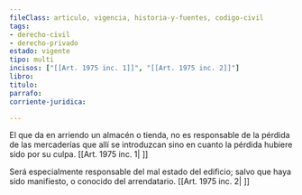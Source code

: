```yaml
---
fileClass: articulo, vigencia, historia-y-fuentes, codigo-civil
tags:
- derecho-civil
- derecho-privado
estado: vigente
tipo: multi
incisos: ["[[Art. 1975 inc. 1]]", "[[Art. 1975 inc. 2]]"]
libro:
titulo:
parrafo:
corriente-juridica:

---
```

El que da en arriendo un almacén o tienda, no es responsable de la pérdida de las mercaderías que allí se introduzcan sino en cuanto la pérdida hubiere sido por su culpa. [[Art. 1975 inc. 1| ]]

Será especialmente responsable del mal estado del edificio; salvo que haya sido manifiesto, o conocido del arrendatario. [[Art. 1975 inc. 2| ]]